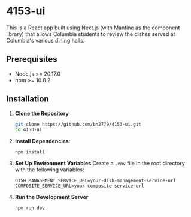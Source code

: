 # 4153-ui

This is a React app built using Next.js (with Mantine as the component library) that allows Columbia students to review the dishes served at Columbia's various dining halls.

## Prerequisites

- Node.js >= 20.17.0
- npm >= 10.8.2

## Installation

1. **Clone the Repository**

   ```bash
   git clone https://github.com/bh2779/4153-ui.git
   cd 4153-ui
   ```

2. **Install Dependencies**:

   ```
   npm install
   ```

3. **Set Up Environment Variables**
   Create a `.env` file in the root directory with the following variables:

   ```env
   DISH_MANAGEMENT_SERVICE_URL=your-dish-management-service-url
   COMPOSITE_SERVICE_URL=your-composite-service-url
   ```

4. **Run the Development Server**
   ```
   npm run dev
   ```
